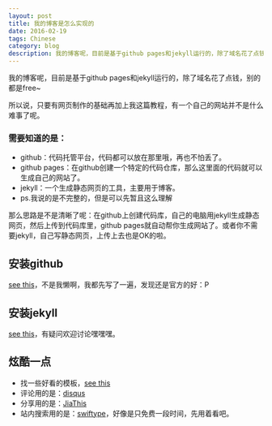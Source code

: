 ```yaml
---
layout: post
title: 我的博客是怎么实现的
date: 2016-02-19
tags: Chinese
category: blog
description: 我的博客呢，目前是基于github pages和jekyll运行的，除了域名花了点钱，别的都是free~
---
```


我的博客呢，目前是基于github pages和jekyll运行的，除了域名花了点钱，别的都是free~

所以说，只要有网页制作的基础再加上我这篇教程，有一个自己的网站并不是什么难事了呢。

### 需要知道的是：

* github：代码托管平台，代码都可以放在那里哦，再也不怕丢了。
* github pages：在github创建一个特定的代码仓库，那么这里面的代码就可以生成自己的网站了。
* jekyll：一个生成静态网页的工具，主要用于博客。
* ps.我说的是不完整的，但是可以先暂且这么理解

那么思路是不是清晰了呢：在github上创建代码库，自己的电脑用jekyll生成静态网页，然后上传到代码库里，github pages就自动帮你生成网站了。或者你不需要jekyll，自己写静态网页，上传上去也是OK的啦。

安装github
----------------------

[see this](https://pages.github.com/)，不是我懒啊，我都先写了一遍，发现还是官方的好：P

安装jekyll
----------

[see this](http://www.madhur.co.in/blog/2011/09/01/runningjekyllwindows.html)，有疑问欢迎讨论嘿嘿嘿。

炫酷一点
--------

* 找一些好看的模板，[see this](http://jekyllthemes.org/)
* 评论用的是：[disqus](https://disqus.com/)
* 分享用的是：[JiaThis](http://www.jiathis.com/)
* 站内搜索用的是：[swiftype](https://swiftype.com/)，好像是只免费一段时间，先用着看吧。